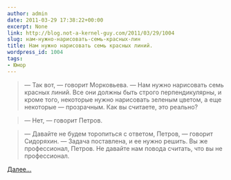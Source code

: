 ```yaml
---
author: admin
date: 2011-03-29 17:38:22+00:00
excerpt: None
link: http://blog.not-a-kernel-guy.com/2011/03/29/1004
slug: нам-нужно-нарисовать-семь-красных-лин
title: Нам нужно нарисовать семь красных линий.
wordpress_id: 1004
tags:
- Юмор
---
```


> — Так вот, — говорит Морковьева. — Нам нужно нарисовать семь красных линий. Все они должны быть строго перпендикулярны, и кроме того, некоторые нужно нарисовать зеленым цветом, а еще некоторые — прозрачным. Как вы считаете, это реально?

> — Нет, — говорит Петров.

> — Давайте не будем торопиться с ответом, Петров, — говорит Сидоряхин. — Задача поставлена, и ее нужно решить. Вы же профессионал, Петров. Не давайте нам повода считать, что вы не профессионал.

[Далее...](http://alex-aka-jj.livejournal.com/66984.html)
